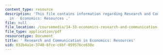 ```yaml
---
content_type: resource
description: 'This file contains information regarding Research and Communication
  in   Economics: Resources .'
file: null
file_location: /coursemedia/14-33-economics-research-and-communication-spring-2012/032b4a1e37488fcec6bf059576ce638e_MIT14_33S12_1433_handout.pdf
file_type: application/pdf
resourcetype: Document
title: ' Research and Communication in Economics: Resources'
uid: 032b4a1e-3748-8fce-c6bf-059576ce638e
---
```

